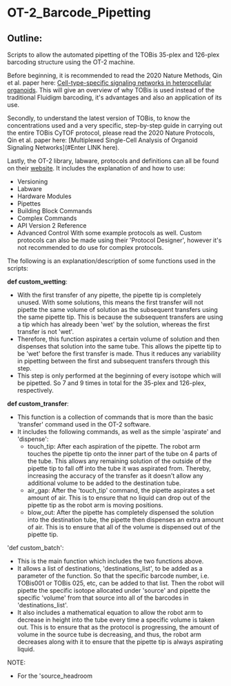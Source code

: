 # OT-2_Barcode_Pipetting

## Outline:

Scripts to allow the automated pipetting of the TOBis 35-plex and 126-plex barcoding structure using the OT-2 machine.

Before beginning, it is recommended to read the 2020 Nature Methods, Qin et al. paper here: [Cell-type-specific signaling networks in heterocellular organoids](https://www.nature.com/articles/s41592-020-0737-8). This will give an overview of why TOBis is used instead of the traditional Fluidigm barcoding, it's advantages and also an application of its use.

Secondly, to understand the latest version of TOBis, to know the concentrations used and a very specific, step-by-step guide in carrying out the entire TOBis CyTOF protocol, please read the 2020 Nature Protocols, Qin et al. paper here: [Multiplexed Single-Cell Analysis of Organoid Signaling Networks](#Enter LINK here).

Lastly, the OT-2 library, labware, protocols and definitions can all be found on their [website](https://docs.opentrons.com/v2/). It includes the explanation of and how to use:
- Versioning
- Labware
- Hardware Modules
- Pipettes
- Building Block Commands
- Complex Commands
- API Version 2 Reference
- Advanced Control
With some example protocols as well. Custom protocols can also be made using their 'Protocol Designer', however it's not recommended to do use for complex protocols.




The following is an explanation/description of some functions used in the scripts:

**def custom_wetting**:
- With the first transfer of any pipette, the pipette tip is completely unused. With some solutions, this means the first transfer will not pipette the same volume of solution as the subsequent transfers using the same pipette tip. This is because the subsequent transfers are using a tip which has already been 'wet' by the solution, whereas the first transfer is not 'wet'.
- Therefore, this function aspirates a certain volume of solution and then dispenses that solution into the same tube. This allows the pipette tip to be 'wet' before the first transfer is made. Thus it reduces any variability in pipetting between the first and subsequent transfers through this step.
- This step is only performed at the beginning of every isotope which will be pipetted. So 7 and 9 times in total for the 35-plex and 126-plex, respectively.


**def custom_transfer**:
- This function is a collection of commands that is more than the basic 'transfer' command used in the OT-2 software.
- It includes the following commands, as well as the simple 'aspirate' and 'dispense':
    - touch_tip: After each aspiration of the pipette. The robot arm touches the pipette tip onto the inner part of the tube on 4 parts of the tube. This allows any remaining solution of the outside of the pipette tip to fall off into the tube it was aspirated from. Thereby, increasing the accuracy of the transfer as it doesn't allow any additional volume to be added to the destination tube.
    - air_gap: After the 'touch_tip' command, the pipette aspirates a set amount of air. This is to ensure that no liquid can drop out of the pipette tip as the robot arm is moving positions.
    - blow_out: After the pipette has completely dispensed the solution into the destination tube, the pipette then dispenses an extra amount of air. This is to ensure that all of the volume is dispensed out of the pipette tip.



'def custom_batch':
- This is the main function which includes the two functions above.
- It allows a list of destinations, 'destinations_list', to be added as a parameter of the function. So that the specific barcode number, i.e. TOBis001 or TOBis 025, etc, can be added to that list. Then the robot will pipette the specific isotope allocated under 'source' and pipette the specific 'volume' from that source into all of the barcodes in 'destinations_list'.
- It also includes a mathematical equation to allow the robot arm to decrease in height into the tube every time a specific volume is taken out. This is to ensure that as the protocol is progressing, the amount of volume in the source tube is decreasing, and thus, the robot arm decreases along with it to ensure that the pipette tip is always aspirating liquid.


NOTE:
- For the 'source_headroom